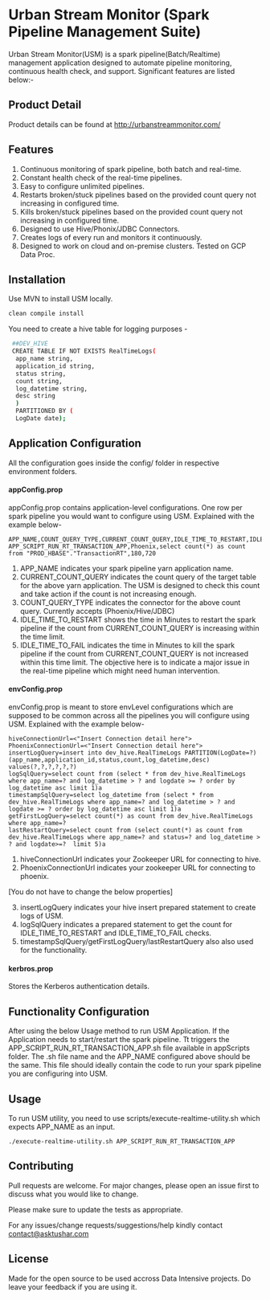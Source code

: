 # Urban Stream Monitor (Spark Pipeline Management Suite)

Urban Stream Monitor(USM) is a spark pipeline(Batch/Realtime) management application designed to automate pipeline monitoring, continuous health check, and support. Significant features are listed below:-

## Product Detail
Product details can be found at http://urbanstreammonitor.com/

## Features

1. Continuous monitoring of spark pipeline, both batch and real-time.
2. Constant health check of the real-time pipelines. 
3. Easy to configure unlimited pipelines.
4. Restarts broken/stuck pipelines based on the provided count query not increasing in configured time.
5. Kills broken/stuck pipelines based on the provided count query not increasing in configured time.
6. Designed to use Hive/Phonix/JDBC Connectors.
7. Creates logs of every run and monitors it continuously. 
8. Designed to work on cloud and on-premise clusters. Tested on GCP Data Proc. 


## Installation

Use MVN to install USM locally.

```bash
clean compile install
```
You need to create a hive table for logging purposes -

```bash
 ##DEV_HIVE
 CREATE TABLE IF NOT EXISTS RealTimeLogs(
  app_name string,
  application_id string,
  status string,
  count string,
  log_datetime string,
  desc string
  )
  PARTITIONED BY (
  LogDate date);
```

## Application Configuration
All the configuration goes inside the config/ folder in respective environment folders.

#### appConfig.prop
appConfig.prop contains application-level configurations. One row per spark pipeline you would want to configure using USM. Explained with the example below-
```
APP_NAME,COUNT_QUERY_TYPE,CURRENT_COUNT_QUERY,IDLE_TIME_TO_RESTART,IDLE_TIME_TO_FAIL
APP_SCRIPT_RUN_RT_TRANSACTION_APP,Phoenix,select count(*) as count from "PROD_HBASE"."TransactionRT",180,720
```
1. APP_NAME indicates your spark pipeline yarn application name.
2. CURRENT_COUNT_QUERY indicates the count query of the target table for the above yarn application. The USM is designed to check this count and take action if the count is not increasing enough.
3. COUNT_QUERY_TYPE indicates the connector for the above count query. Currently accepts (Phoenix/Hive/JDBC)
4. IDLE_TIME_TO_RESTART shows the time in Minutes to restart the spark pipeline if the count from CURRENT_COUNT_QUERY is increasing within the time limit.
5. IDLE_TIME_TO_FAIL indicates the time in Minutes to kill the spark pipeline if the count from CURRENT_COUNT_QUERY is not increased within this time limit. The objective here is to indicate a major issue in the real-time pipeline which might need human intervention. 

#### envConfig.prop
envConfig.prop is meant to store envLevel configurations which are supposed to be common across all the pipelines you will configure using USM. Explained with the example below-

```
hiveConnectionUrl=<"Insert Connection detail here">
PhoenixConnectionUrl=<"Insert Connection detail here">
insertLogQuery=insert into dev_hive.RealTimeLogs PARTITION(LogDate=?) (app_name,application_id,status,count,log_datetime,desc) values(?,?,?,?,?,?)
logSqlQuery=select count from (select * from dev_hive.RealTimeLogs where app_name=? and log_datetime > ? and logdate >= ? order by log_datetime asc limit 1)a
timestampSqlQuery=select log_datetime from (select * from dev_hive.RealTimeLogs where app_name=? and log_datetime > ? and logdate >= ? order by log_datetime asc limit 1)a
getFirstLogQuery=select count(*) as count from dev_hive.RealTimeLogs where app_name=?
lastRestartQuery=select count from (select count(*) as count from dev_hive.RealTimeLogs where app_name=? and status=? and log_datetime > ? and logdate>=?  limit 5)a
```

1. hiveConnectionUrl indicates your Zookeeper URL for connecting to hive.
2. PhoenixConnectionUrl indicates your zookeeper URL for connecting to phoenix.

[You do not have to change the below properties]

3. insertLogQuery indicates your hive insert prepared statement to create logs of USM.
4. logSqlQuery indicates a prepared statement to get the count for IDLE_TIME_TO_RESTART and IDLE_TIME_TO_FAIL checks.
5. timestampSqlQuery/getFirstLogQuery/lastRestartQuery also also used for the functionality.

#### kerbros.prop
Stores the Kerberos authentication details.  

## Functionality Configuration
After using the below Usage method to run USM Application. If the Application needs to start/restart the spark pipeline. Tt triggers the APP_SCRIPT_RUN_RT_TRANSACTION_APP.sh file available in appScripts folder. The .sh file name and the APP_NAME configured above should be the same. This file should ideally contain the code to run your spark pipeline you are configuring into USM.


## Usage
To run USM utility, you need to use scripts/execute-realtime-utility.sh which expects APP_NAME as an input.
 
```
./execute-realtime-utility.sh APP_SCRIPT_RUN_RT_TRANSACTION_APP
```




## Contributing
Pull requests are welcome. For major changes, please open an issue first to discuss what you would like to change.

Please make sure to update the tests as appropriate.

For any issues/change requests/suggestions/help kindly contact contact@asktushar.com

## License
Made for the open source to be used accross Data Intensive projects. Do leave your feedback if you are using it.
